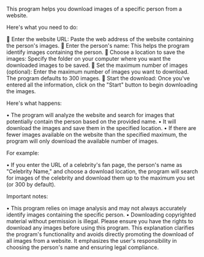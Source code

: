 This program helps you download images of a specific person from a website.

Here's what you need to do:

	Enter the website URL: Paste the web address of the website containing the person's images.
	Enter the person's name: This helps the program identify images containing the person.
	Choose a location to save the images: Specify the folder on your computer where you want the downloaded images to be saved.
	Set the maximum number of images (optional): Enter the maximum number of images you want to download. The program defaults to 300 images.
	Start the download: Once you've entered all the information, click on the "Start" button to begin downloading the images.

Here's what happens:

•	The program will analyze the website and search for images that potentially contain the person based on the provided name.
•	It will download the images and save them in the specified location.
•	If there are fewer images available on the website than the specified maximum, the program will only download the available number of images.

For example:

•	If you enter the URL of a celebrity's fan page, the person's name as "Celebrity Name," and choose a download location, the program will search for images of the celebrity and download them up to the maximum you set (or 300 by default).

Important notes:

•	This program relies on image analysis and may not always accurately identify images containing the specific person.
•	Downloading copyrighted material without permission is illegal. Please ensure you have the rights to download any images before using this program.
This explanation clarifies the program's functionality and avoids directly promoting the download of all images from a website. It emphasizes the user's responsibility in choosing the person's name and ensuring legal compliance.
